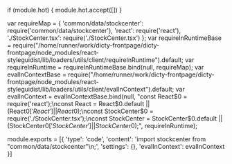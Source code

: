 
if (module.hot) {
	module.hot.accept([])
}

var requireMap = {
    'common/data/stockcenter': require('common/data/stockcenter'),
    'react': require('react'),
    './StockCenter.tsx': require('./StockCenter.tsx')
};
var requireInRuntimeBase = require("/home/runner/work/dicty-frontpage/dicty-frontpage/node_modules/react-styleguidist/lib/loaders/utils/client/requireInRuntime").default;
var requireInRuntime = requireInRuntimeBase.bind(null, requireMap);
var evalInContextBase = require("/home/runner/work/dicty-frontpage/dicty-frontpage/node_modules/react-styleguidist/lib/loaders/utils/client/evalInContext").default;
var evalInContext = evalInContextBase.bind(null, "const React$0 = require('react');\nconst React = React$0.default || (React$0['React'] || React$0);\nconst StockCenter$0 = require('./StockCenter.tsx');\nconst StockCenter = StockCenter$0.default || (StockCenter$0['StockCenter'] || StockCenter$0);", requireInRuntime);

module.exports = [{
        'type': 'code',
        'content': 'import stockcenter from "common/data/stockcenter"\n;<StockCenter stockcenter={stockcenter} />',
        'settings': {},
        'evalInContext': evalInContext
    }]
	